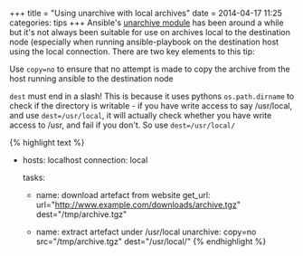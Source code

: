 +++
title = "Using unarchive with local archives"
date = 2014-04-17 11:25
categories: tips
+++
Ansible's [unarchive module](http://docs.ansible.com/unarchive_module.html) has been around a while but 
it's not always been suitable for use on archives local to the destination node (especially when running
ansible-playbook on the destination host using the local connection. There are two key elements to this tip: 
<div class="alert alert-info"><span class="glyphicon glyphicon-info-sign"></span> Use <code>copy=no</code> to ensure that no attempt is made to copy the archive from the host running ansible to the destination node
</div><p></p>

<div class="alert alert-warning"><span class="glyphicon glyphicon-warning-sign"></span> <code>dest</code> must end in a slash! This is because it uses pythons <code>os.path.dirname</code> to check if the directory is
writable - if you have write access to say /usr/local, and use <code>dest=/usr/local</code>, it will actually check 
whether you have write access to /usr, and fail if you don't. So use <code>dest=/usr/local/</code>
</div>

{% highlight text %}
- hosts: localhost
  connection: local

  tasks:
  - name: download artefact from website
    get_url: url="http://www.example.com/downloads/archive.tgz" dest="/tmp/archive.tgz"

  - name: extract artefact under /usr/local
    unarchive: copy=no src="/tmp/archive.tgz" dest="/usr/local/"
{% endhighlight %}
